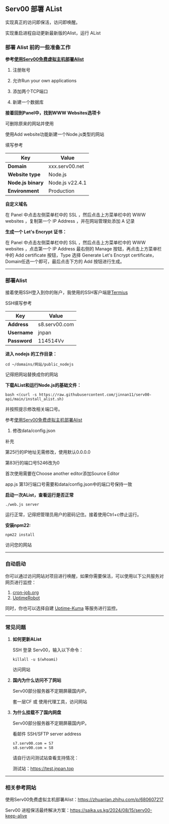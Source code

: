 ## Serv00 部署 AList

实现真正的访问即保活，访问即唤醒。

实现重启进程自动更新最新版的Alist，运行 AList

### 部署 Alist 前的一些准备工作

**参考[使用Serv00免费虚拟主机部署Alist](https://zhuanlan.zhihu.com/p/680607217)**

1. 注册账号

2. 允许Run your own applications

3. 添加两个TCP端口

4. 新建一个数据库

**接着回到Panel中，找到WWW Websites选项卡**

可删除原来的网站并使用

使用Add website功能新建一个Node.js类型的网站

填写参考

| Key                | Value           |
|--------------------|-----------------|
| **Domain**         | xxx.serv00.net  |
| **Website type**   | Node.js         |
| **Node.js binary** | Node.js v22.4.1 |
| **Environment**    | Production      |

**自定义域名**

在 Panel 中点击左侧菜单栏中的 SSL ，然后点击上方菜单栏中的 WWW websites ，复制第一个 IP Address ，并在网站管理处添加 A 记录

**生成一个 Let's Encrypt 证书：**

在 Panel 中点击左侧菜单栏中的 SSL ，然后点击上方菜单栏中的 WWW websites ，点击第一个 IP Address 最右侧的 Manage 按钮，再点击上方菜单栏中的 Add certificate 按钮，Type 选择 Generate Let's Encrypt certificate， Domain任选一个即可，最后点击下方的 Add 按钮进行生成。

---

### 部署Alist

接着使用SSH登入到你的账户，我使用的SSH客户端是[Termius](https://termius.com)

SSH填写参考

| Key          | Value          |
|--------------|----------------|
| **Address**  | s8.serv00.com  |
| **Username** | jnpan          |
| **Password** | 114514Vv       |

**进入 nodejs 的工作目录：**

~~~
cd ~/domains/网站/public_nodejs
~~~

记得把网站替换成你的网站

**下载AList和运行Node.js的基础文件：**

~~~
bash <(curl -s https://raw.githubusercontent.com/jinnan11/serv00-api/main/install_alist.sh)
~~~

并按照提示修改相关端口号。

参考[使用Serv00免费虚拟主机部署Alist](https://zhuanlan.zhihu.com/p/680607217)

1. 修改data/config.json

补充

第25行的IP地址无需修改，使用默认0.0.0.0

第83行的端口号5246改为0

首次使用需要在Choose another editor添加Source Editor 

app.js 第13行端口号需要和data/config.json中的端口号保持一致

**启动一次AList，查看运行是否正常**

~~~
./web.js server
~~~

运行正常，记得把管理员用户的密码记住。接着使用Ctrl+c停止运行。

**安装npm22:**

~~~
npm22 install
~~~

访问您的网站

---

### 自动启动

你可以通过访问网站对项目进行唤醒，如果你需要保活，可以使用以下公共服务对网页进行监控：

1. [cron-job.org](https://console.cron-job.org)
2. [UptimeRobot](https://uptimerobot.com/) 

同时，你也可以选择自建 [Uptime-Kuma](https://github.com/louislam/uptime-kuma) 等服务进行监控。

---

### 常见问题

1. **如何更新AList**

   SSH 登录 Serv00，输入以下命令：
   
   ~~~
   killall -u $(whoami)
   ~~~

   访问网站

2. **国内为什么访问不了网站**

   Serv00部分服务器不定期屏蔽国内IP。

   套一层CF 或 使用代理工具，访问网站

4. **为什么挂载不了国内网盘**

   Serv00部分服务器不定期屏蔽国内IP。

   看邮件 SSH/SFTP server address

   ~~~
   s7.serv00.com = S7
   s8.serv00.com = S8
   ~~~

   请自行访问测试站查看支持情况：
   
   测试站：https://test.jnpan.top

---

### 相关参考网站

使用Serv00免费虚拟主机部署Alist：https://zhuanlan.zhihu.com/p/680607217

Serv00 进程保活最终解决方案：https://saika.us.kg/2024/08/15/serv00-keep-alive
